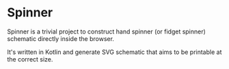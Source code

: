 # Spinner

Spinner is a trivial project to construct hand spinner (or fidget spinner) schematic directly inside the browser.

It's written in Kotlin and generate SVG schematic that aims to be printable at the correct size.

